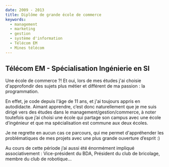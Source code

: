 ```yaml
---
date: 2009 - 2013
title: Diplôme de grande école de commerce
keywords:
  - management
  - marketing
  - gestion
  - système d'information
  - Télécom EM
  - Mines télécom
---
```


## Télécom EM - Spécialisation Ingénierie en SI

Une école de commerce ?! Et oui, lors de mes études j'ai choisie d'approfondir des sujets plus métier et différent de ma passion : la programmation.

En effet, je code depuis l'âge de 11 ans, et j'ai toujours appris en autodidacte. Aimant apprendre, c’est donc naturellement que je me suis dirigé vers des études dans le management/gestion/commerce, à noter toutefois que j’ai choisi une école qui partage son campus avec une école d’ingénieur et que ma spécialisation est commune aux deux écoles.

Je ne regrette en aucun cas ce parcours, qui me permet d'appréhender les problématiques de mes projets avec une plus grande ouverture d’esprit :)

Au cours de cette période j’ai aussi été énormément impliqué associativement : Vice-président du BDA, Président du club de bricolage, membre du club de robotique…